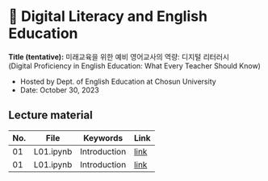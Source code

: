 # 🌱 Digital Literacy and English Education
**Title (tentative):**
미래교육을 위한 예비 영어교사의 역량: 디지털 리터러시   
(Digital Proficiency in English Education: What Every Teacher Should Know)


- Hosted by Dept. of English Education at Chosun University
- Date: October 30, 2023

## Lecture material

|No.|File|Keywords|Link|
|--|--|--|--|
|01|L01.ipynb|Introduction|[link](https://github.com/MK316/workshops/blob/main/2023CSU/CU_lecture01.ipynb)|
|01|L01.ipynb|Introduction|[link](https://github.com/MK316/workshops/blob/main/2023CSU/CU_lecture02.ipynb)|

